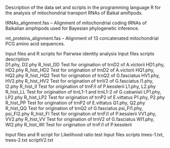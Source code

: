 Description of the data set and scripts in the programming language R for the analysis of mitochondrial transport RNAs of Baikal amifipods.

tRNAs_alignment.fas – Alignment of mitochondrial coding tRNAs of Baikalian amphipods used for Bayesian phylogenetic inference.

mt_proteins_alignment.fas – Alignment of 13 concatenated mitochondrial PCG amino acid sequences.

Input files and R scripts for Pairwise identity analysis
Input files               scripts     description	
D1.phy, D2.phy	          R_hist_DD   Test for origination of trnD2 of A.victorii
HD1.phy, HD2.phy          R_hist_HD2  Test for origination of trnD2 of A.victorii
HQ1.phy, HQ2.phy          R_hist_HQ2  Test for origination of trnQ2 of G.fasciatus
HV1.phy, HV2.phy          R_hist_HV2  Test for origination of trnV2 of G.fasciatus
I1.phy, I2.phy            R_hist_II   Test for origination of trnF/I of P.kesslerii
L1.phy, L2.phy            R_hist_LL   Test for origination of trnL1-1 and trnL1-2 of G.cabanisii
LP1.phy, LP2.phy          R_hist_LP2  Test for origination of trnP2 of E.vittatus
P1.phy, P2.phy            R_hist_PP   Test for origination of trnP2 of E.vittatus
Q1.phy, Q2.phy            R_hist_QQ   Test for origination of trnQ2 of G.fasciatus
psi_FI1.phy, psi_FI2.phy  R_hist_FI   Test for origination of trnF/I of P.kesslerii
VV1.phy, VV2.phy          R_hist_VV   Test for origination of trnV2 of G.fasciatus
WI1.phy, WI2.phy          R_hist_WI   Test for origination of trnF/I of P.kesslerii

Input files and R script for Likelihood ratio test 
Input files               scripts
trees-1.txt, trees-2.txt  scriptV2.txt
